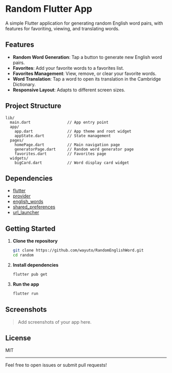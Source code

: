 # Random Flutter App

A simple Flutter application for generating random English word pairs, with features for favoriting, viewing, and translating words.

## Features

- **Random Word Generation**: Tap a button to generate new English word pairs.
- **Favorites**: Add your favorite words to a favorites list.
- **Favorites Management**: View, remove, or clear your favorite words.
- **Word Translation**: Tap a word to open its translation in the Cambridge Dictionary.
- **Responsive Layout**: Adapts to different screen sizes.

## Project Structure

```
lib/
  main.dart                // App entry point
  app/
    app.dart               // App theme and root widget
    appState.dart          // State management
  pages/
    homePage.dart          // Main navigation page
    generatorPage.dart     // Random word generator page
    favorites.dart         // Favorites page
  widgets/
    bigCard.dart           // Word display card widget
```

## Dependencies

- [flutter](https://flutter.dev/)
- [provider](https://pub.dev/packages/provider)
- [english_words](https://pub.dev/packages/english_words)
- [shared_preferences](https://pub.dev/packages/shared_preferences)
- [url_launcher](https://pub.dev/packages/url_launcher)

## Getting Started

1. **Clone the repository**
    ```bash
    git clone https://github.com/wayuto/RandomEnglishWord.git
    cd random
    ```

2. **Install dependencies**
    ```bash
    flutter pub get
    ```

3. **Run the app**
    ```bash
    flutter run
    ```

## Screenshots

> Add screenshots of your app here.

## License

MIT

---

Feel free to open issues or submit pull requests!